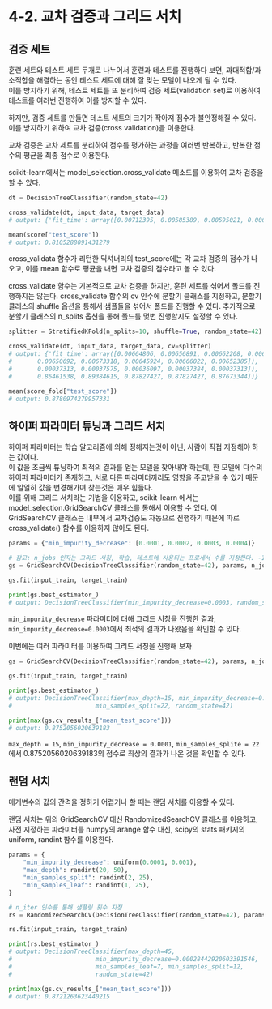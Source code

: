 # 4-2. 교차 검증과 그리드 서치

## 검증 세트
훈련 세트와 테스트 세트 두개로 나누어서 훈련과 테스트를 진행하다 보면, 과대적합/과소적합을 해결하는 동안
테스트 세트에 대해 잘 맞는 모델이 나오게 될 수 있다.    
이를 방지하기 위해, 테스트 세트를 또 분리하여 검증 세트(validation set)로 이용하여 테스트를 여러번 진행하여 이를 방지할 수 있다.    

하지만, 검증 세트를 만들면 테스트 세트의 크기가 작아져 점수가 불안정해질 수 있다.
이를 방지하기 위하여 교차 검증(cross validation)을 이용한다.    

교차 검증은 교차 세트를 분리하여 점수를 평가하는 과정을 여러번 반복하고, 반복한 점수의 평균을 최종 점수로 이용한다.

scikit-learn에서는 model_selection.cross_validate 메소드를 이용하여 교차 검증을 할 수 있다.

```python
dt = DecisionTreeClassifier(random_state=42)

cross_validate(dt, input_data, target_data)
# output: {'fit_time': array([0.00712395, 0.00585389, 0.00595021, 0.00600982, 0.00613284]), 'score_time': array([0.00060701, 0.00050521, 0.00056982, 0.00049734, 0.00047207]), 'test_score': array([0.83      , 0.78538462, 0.79676674, 0.80754426, 0.83294842])}

mean(score["test_score"])
# output: 0.8105288091431279
```

cross_validata 함수가 리턴한 딕셔너리의 test_score에는 각 교차 검증의 점수가 나오고, 이를 mean 함수로 평균을 내면 교차 검증의 점수라고 볼 수 있다.    

cross_validate 함수는 기본적으로 교차 검증을 하지만, 훈련 세트를 섞어서 폴드를 진행하지는 않는다.
cross_validate 함수의 cv 인수에 분할기 클래스를 지정하고, 분할기 클래스의 shuffle 옵션을 통해서 샘플들을 섞어서 폴드를 진행할 수 있다.
추가적으로 분할기 클래스의 n_splits 옵션을 통해 폴드를 몇번 진행할지도 설정할 수 있다.

```python
splitter = StratifiedKFold(n_splits=10, shuffle=True, random_state=42)

cross_validate(dt, input_data, target_data, cv=splitter)
# output: {'fit_time': array([0.00664806, 0.00656891, 0.00662208, 0.00659037, 0.00637388,
#       0.00650692, 0.00673318, 0.00645924, 0.00666022, 0.00652385]), 'score_time': array([0.00042486, 0.00037885, 0.00039697, 0.0003829 , 0.00037122,
#       0.00037313, 0.00037575, 0.00036097, 0.00037384, 0.00037313]), 'test_score': array([0.86923077, 0.90461538, 0.88307692, 0.87076923, 0.86153846,
#       0.86461538, 0.89384615, 0.87827427, 0.87827427, 0.87673344])}

mean(score_fold["test_score"])
# output: 0.8780974279957331
```

## 하이퍼 파라미터 튜닝과 그리드 서치

하이퍼 파라미터는 학습 알고리즘에 의해 정해지는것이 아닌, 사람이 직접 지정해야 하는 값이다.    
이 값을 조금씩 튜닝하여 최적의 결과를 얻는 모델을 찾아내야 하는데, 한 모델에 다수의 하이퍼 파라미터가 존재하고, 
서로 다른 파라미터끼리도 영향을 주고받을 수 있기 때문에 일일히 값을 변경해가며 찾는것은 매우 힘들다.    
이를 위해 그리드 서치라는 기법을 이용하고, scikit-learn 에서는 model_selection.GridSearchCV 클래스를 통해서 이용할 수 있다.
이 GridSearchCV 클래스는 내부에서 교차검증도 자동으로 진행하기 때문에 따로 cross_validate() 함수를 이용하지 않아도 된다.    

```python
params = {"min_impurity_decrease": [0.0001, 0.0002, 0.0003, 0.0004]}

# 참고: n_jobs 인자는 그리드 서칭, 학습, 테스트에 사용되는 프로세서 수를 지정한다. -1은 전체 프로세서를 이용한다.
gs = GridSearchCV(DecisionTreeClassifier(random_state=42), params, n_jobs=-1)

gs.fit(input_train, target_train)

print(gs.best_estimator_)
# output: DecisionTreeClassifier(min_impurity_decrease=0.0003, random_state=42)
```

`min_impurity_decrease` 파라미터에 대해 그리드 서칭을 진행한 결과, 
`min_impurity_decrease=0.0003`에서 최적의 결과가 나왔음을 확인할 수 있다.   

이번에는 여러 파라미터를 이용하여 그리드 서칭을 진행해 보자

```python
gs = GridSearchCV(DecisionTreeClassifier(random_state=42), params, n_jobs=-1)

gs.fit(input_train, target_train)

print(gs.best_estimator_)
# output: DecisionTreeClassifier(max_depth=15, min_impurity_decrease=0.0001,
#                       min_samples_split=22, random_state=42)

print(max(gs.cv_results_["mean_test_score"]))
# output: 0.8752056020639183
```

`max_depth = 15`, `min_impurity_decrease = 0.0001`, `min_samples_splite = 22`에서 0.8752056020639183의 점수로 최상의 결과가 나온 것을 확인할 수 있다.

## 랜덤 서치
매개변수의 값의 간격을 정하기 어렵거나 할 때는 랜덤 서치를 이용할 수 있다.

랜덤 서치는 위의 GridSearchCV 대신 RandomizedSearchCV 클래스를 이용하고, 사전 지정하는 파라미터를 numpy의 arange 함수 대신,
scipy의 stats 패키지의 uniform, randint 함수를 이용한다.


```python
params = {
    "min_impurity_decrease": uniform(0.0001, 0.001),
    "max_depth": randint(20, 50),
    "min_samples_split": randint(2, 25),
    "min_samples_leaf": randint(1, 25),
}

# n_iter 인수를 통해 샘플링 횟수 지정
rs = RandomizedSearchCV(DecisionTreeClassifier(random_state=42), params, n_jobs=-1, n_iter=100)

rs.fit(input_train, target_train)

print(rs.best_estimator_)
# output: DecisionTreeClassifier(max_depth=45,
#                       min_impurity_decrease=0.00028442920603391546,
#                       min_samples_leaf=7, min_samples_split=12,
#                       random_state=42)

print(max(gs.cv_results_["mean_test_score"]))
# output: 0.8721263623440215
```
